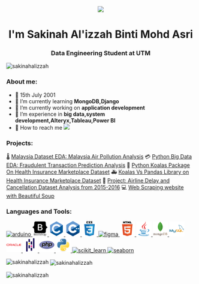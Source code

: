 <div id="header" align="center">
  <img src="https://media.giphy.com/media/lDS9t1N7Y6yFq/giphy.gif" width="100"/>
</div>
<h1 align="center">I'm Sakinah Al'izzah Binti Mohd Asri</h1>
<h3 align="center">Data Engineering Student at UTM</h3>

<p align="left"> <img src="https://komarev.com/ghpvc/?username=sakinahalizzah&label=Profile%20views&color=0e75b6&style=flat" alt="sakinahalizzah" /> </p>

<h3 align="left">About me:</h3>

- 📅 15th July 2001
- 🌱 I’m currently learning **MongoDB,Django**
- 🔭 I’m currently working on **application development**
- 🌟 I’m experience in **big data,system development,Alteryx,Tableau,Power BI**
- 📧 How to reach me   <a href="mailto:sakinahalizzah@gmail.com"><img src="https://img.shields.io/badge/sakinahalizzah@gmail.com-D14836?style=flat&logo=gmail&logoColor=white"> </a>

<h3 align="left">Projects:</h3>

🌡 [Malaysia Dataset EDA: Malaysia Air Pollution Analysis](https://github.com/sakinahalizzah/Python_EDA/tree/main/Malaysia%20EDA/Lab)
💳 [Python Big Data EDA: Fraudulent Transaction Prediction Analysis](https://github.com/sakinahalizzah/Python-big-data/tree/main/Assignment%201/Lab)
🏥 [Python Koalas Package On Health Insurance Marketplace Dataset](https://github.com/sakinahalizzah/Python-big-data/tree/main/Assignment%202a/High%20Five)
🚑 [Koalas Vs Pandas Library on Health Insurance Marketplace Dataset](https://github.com/sakinahalizzah/Python-big-data/tree/main/Assignment%202b/High%20Five)
🛫 [Project: Airline Delay and Cancellation Dataset Analysis from 2015-2016](https://github.com/sakinahalizzah/Python-big-data/tree/main/Project/High%20Five)
💻 [Web Scraping website with Beautiful Soup](https://github.com/sakinahalizzah/python-web/tree/main/beautiful-soup/High%20Five)

<h3 align="left">Languages and Tools:</h3>
<p align="left"> <a href="https://www.arduino.cc/" target="_blank" rel="noreferrer"> <img src="https://cdn.worldvectorlogo.com/logos/arduino-1.svg" alt="arduino" width="40" height="40"/> </a> <a href="https://getbootstrap.com" target="_blank" rel="noreferrer"> <img src="https://raw.githubusercontent.com/devicons/devicon/master/icons/bootstrap/bootstrap-plain-wordmark.svg" alt="bootstrap" width="40" height="40"/> </a> <a href="https://www.cprogramming.com/" target="_blank" rel="noreferrer"> <img src="https://raw.githubusercontent.com/devicons/devicon/master/icons/c/c-original.svg" alt="c" width="40" height="40"/> </a> <a href="https://www.w3schools.com/cpp/" target="_blank" rel="noreferrer"> <img src="https://raw.githubusercontent.com/devicons/devicon/master/icons/cplusplus/cplusplus-original.svg" alt="cplusplus" width="40" height="40"/> </a> <a href="https://www.w3schools.com/css/" target="_blank" rel="noreferrer"> <img src="https://raw.githubusercontent.com/devicons/devicon/master/icons/css3/css3-original-wordmark.svg" alt="css3" width="40" height="40"/> </a> <a href="https://www.figma.com/" target="_blank" rel="noreferrer"> <img src="https://www.vectorlogo.zone/logos/figma/figma-icon.svg" alt="figma" width="40" height="40"/> </a> <a href="https://www.w3.org/html/" target="_blank" rel="noreferrer"> <img src="https://raw.githubusercontent.com/devicons/devicon/master/icons/html5/html5-original-wordmark.svg" alt="html5" width="40" height="40"/> </a> <a href="https://www.java.com" target="_blank" rel="noreferrer"> <img src="https://raw.githubusercontent.com/devicons/devicon/master/icons/java/java-original.svg" alt="java" width="40" height="40"/> </a> <a href="https://www.mongodb.com/" target="_blank" rel="noreferrer"> <img src="https://raw.githubusercontent.com/devicons/devicon/master/icons/mongodb/mongodb-original-wordmark.svg" alt="mongodb" width="40" height="40"/> </a> <a href="https://www.mysql.com/" target="_blank" rel="noreferrer"> <img src="https://raw.githubusercontent.com/devicons/devicon/master/icons/mysql/mysql-original-wordmark.svg" alt="mysql" width="40" height="40"/> </a> <a href="https://www.oracle.com/" target="_blank" rel="noreferrer"> <img src="https://raw.githubusercontent.com/devicons/devicon/master/icons/oracle/oracle-original.svg" alt="oracle" width="40" height="40"/> </a> <a href="https://pandas.pydata.org/" target="_blank" rel="noreferrer"> <img src="https://raw.githubusercontent.com/devicons/devicon/2ae2a900d2f041da66e950e4d48052658d850630/icons/pandas/pandas-original.svg" alt="pandas" width="40" height="40"/> </a> <a href="https://www.php.net" target="_blank" rel="noreferrer"> <img src="https://raw.githubusercontent.com/devicons/devicon/master/icons/php/php-original.svg" alt="php" width="40" height="40"/> </a> <a href="https://www.python.org" target="_blank" rel="noreferrer"> <img src="https://raw.githubusercontent.com/devicons/devicon/master/icons/python/python-original.svg" alt="python" width="40" height="40"/> </a> <a href="https://scikit-learn.org/" target="_blank" rel="noreferrer"> <img src="https://upload.wikimedia.org/wikipedia/commons/0/05/Scikit_learn_logo_small.svg" alt="scikit_learn" width="40" height="40"/> </a> <a href="https://seaborn.pydata.org/" target="_blank" rel="noreferrer"> <img src="https://seaborn.pydata.org/_images/logo-mark-lightbg.svg" alt="seaborn" width="40" height="40"/> </a> </p>

<p><img align="left" src="https://github-readme-stats.vercel.app/api/top-langs?username=sakinahalizzah&show_icons=true&locale=en&layout=compact" alt="sakinahalizzah" /></p>

<p>&nbsp;<img align="center" src="https://github-readme-stats.vercel.app/api?username=sakinahalizzah&show_icons=true&locale=en" alt="sakinahalizzah" /></p>

<p><img align="center" src="https://github-readme-streak-stats.herokuapp.com/?user=sakinahalizzah&" alt="sakinahalizzah" /></p>

